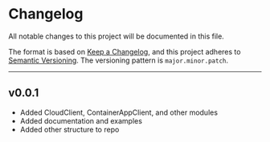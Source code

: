 # Changelog

All notable changes to this project will be documented in this file.

The format is based on [Keep a Changelog](https://keepachangelog.com/en/1.1.0/),
and this project adheres to [Semantic Versioning](https://semver.org/).
The versioning pattern is `major.minor.patch`.

---

## v0.0.1

- Added CloudClient, ContainerAppClient, and other modules
- Added documentation and examples
- Added other structure to repo
